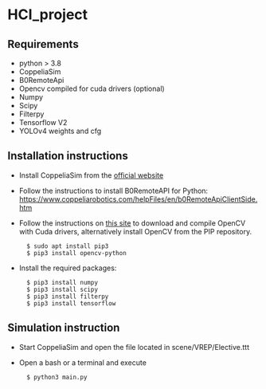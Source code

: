 # HCI_project

## Requirements
- python > 3.8
- CoppeliaSim
- B0RemoteApi
- Opencv compiled for cuda drivers (optional)
- Numpy
- Scipy
- Filterpy
- Tensorflow V2
- YOLOv4 weights and cfg

## Installation instructions
- Install CoppeliaSim from the [official website](https://coppeliarobotics.com/)
- Follow the instructions to install B0RemoteAPI for Python: https://www.coppeliarobotics.com/helpFiles/en/b0RemoteApiClientSide.htm
- Follow the instructions on [this site](https://towardsdatascience.com/opencv-cuda-aws-ec2-no-more-tears-60af2b751c46) to download and compile OpenCV with Cuda drivers, alternatively install OpenCV from the PIP repository.

		$ sudo apt install pip3	
		$ pip3 install opencv-python 

- Install the required packages:
		
		$ pip3 install numpy
		$ pip3 install scipy
		$ pip3 install filterpy
		$ pip3 install tensorflow


## Simulation instruction
- Start CoppeliaSim and open the file located in scene/VREP/Elective.ttt
- Open a bash or a terminal and execute

		$ python3 main.py